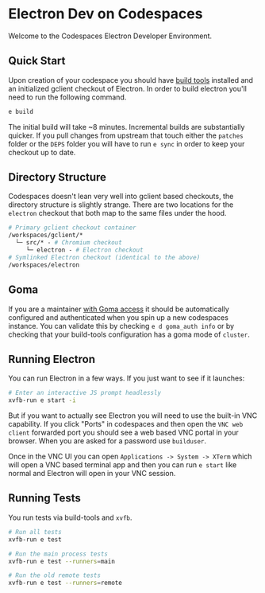 # Electron Dev on Codespaces

Welcome to the Codespaces Electron Developer Environment.

## Quick Start

Upon creation of your codespace you should have [build tools](https://github.com/electron/build-tools) installed and an initialized gclient checkout of Electron.  In order to build electron you'll need to run the following command.

```bash
e build
```

The initial build will take ~8 minutes.  Incremental builds are substantially quicker.  If you pull changes from upstream that touch either the `patches` folder or the `DEPS` folder you will have to run `e sync` in order to keep your checkout up to date.

## Directory Structure

Codespaces doesn't lean very well into gclient based checkouts, the directory structure is slightly strange.  There are two locations for the `electron` checkout that both map to the same files under the hood.

```graphql
# Primary gclient checkout container
/workspaces/gclient/*
  └─ src/* - # Chromium checkout
     └─ electron - # Electron checkout
# Symlinked Electron checkout (identical to the above)
/workspaces/electron
```

## Goma

If you are a maintainer [with Goma access](../docs/development/goma.md) it should be automatically configured and authenticated when you spin up a new codespaces instance.  You can validate this by checking `e d goma_auth info` or by checking that your build-tools configuration has a goma mode of `cluster`.

## Running Electron

You can run Electron in a few ways.  If you just want to see if it launches:

```bash
# Enter an interactive JS prompt headlessly
xvfb-run e start -i
```

But if you want to actually see Electron you will need to use the built-in VNC capability.  If you click "Ports" in codespaces and then open the `VNC web client` forwarded port you should see a web based VNC portal in your browser.  When you are asked for a password use `builduser`.

Once in the VNC UI you can open `Applications -> System -> XTerm` which will open a VNC based terminal app and then you can run `e start` like normal and Electron will open in your VNC session.

## Running Tests

You run tests via build-tools and `xvfb`.

```bash
# Run all tests
xvfb-run e test

# Run the main process tests
xvfb-run e test --runners=main

# Run the old remote tests
xvfb-run e test --runners=remote
```
